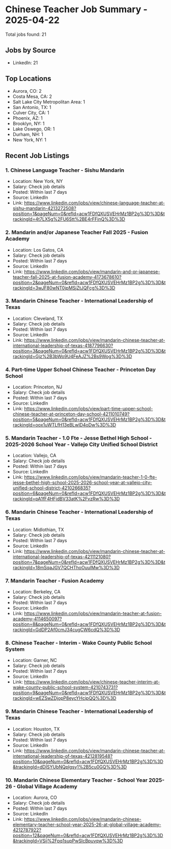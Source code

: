 # Chinese Teacher Job Summary - 2025-04-22

Total jobs found: 21

## Jobs by Source

- LinkedIn: 21

## Top Locations

- Aurora, CO: 2
- Costa Mesa, CA: 2
- Salt Lake City Metropolitan Area: 1
- San Antonio, TX: 1
- Culver City, CA: 1
- Phoenix, AZ: 1
- Brooklyn, NY: 1
- Lake Oswego, OR: 1
- Durham, NH: 1
- New York, NY: 1

## Recent Job Listings

### 1. Chinese Language Teacher - Sishu Mandarin
- Location: New York, NY
- Salary: Check job details
- Posted: Within last 7 days
- Source: LinkedIn
- Link: https://www.linkedin.com/jobs/view/chinese-language-teacher-at-sishu-mandarin-4213272508?position=1&pageNum=0&refId=acw1FDfQXUSVEHrMz1BP2g%3D%3D&trackingId=4t7LX5g%2FU6Stt%2BE4rFFinQ%3D%3D

### 2. Mandarin and/or Japanese Teacher Fall 2025 - Fusion Academy
- Location: Los Gatos, CA
- Salary: Check job details
- Posted: Within last 7 days
- Source: LinkedIn
- Link: https://www.linkedin.com/jobs/view/mandarin-and-or-japanese-teacher-fall-2025-at-fusion-academy-4173678610?position=2&pageNum=0&refId=acw1FDfQXUSVEHrMz1BP2g%3D%3D&trackingId=3wJF80wNT0jpMSjZtJQFcg%3D%3D

### 3. Mandarin Chinese Teacher - International Leadership of Texas
- Location: Cleveland, TX
- Salary: Check job details
- Posted: Within last 7 days
- Source: LinkedIn
- Link: https://www.linkedin.com/jobs/view/mandarin-chinese-teacher-at-international-leadership-of-texas-4187796630?position=3&pageNum=0&refId=acw1FDfQXUSVEHrMz1BP2g%3D%3D&trackingId=Gjz%2B3bWo9U4FeAJZ%2Bs9Wog%3D%3D

### 4. Part-time Upper School Chinese Teacher - Princeton Day School
- Location: Princeton, NJ
- Salary: Check job details
- Posted: Within last 7 days
- Source: LinkedIn
- Link: https://www.linkedin.com/jobs/view/part-time-upper-school-chinese-teacher-at-princeton-day-school-4211010749?position=5&pageNum=0&refId=acw1FDfQXUSVEHrMz1BP2g%3D%3D&trackingId=oox1uWTLfH13eBLwID4oDw%3D%3D

### 5. Mandarin Teacher - 1.0 Fte - Jesse Bethel High School - 2025-2026 School Year - Vallejo City Unified School District
- Location: Vallejo, CA
- Salary: Check job details
- Posted: Within last 7 days
- Source: LinkedIn
- Link: https://www.linkedin.com/jobs/view/mandarin-teacher-1-0-fte-jesse-bethel-high-school-2025-2026-school-year-at-vallejo-city-unified-school-district-4210266835?position=6&pageNum=0&refId=acw1FDfQXUSVEHrMz1BP2g%3D%3D&trackingId=pA1fF4HFjdBV33atK%2FvzRw%3D%3D

### 6. Mandarin Chinese Teacher - International Leadership of Texas
- Location: Midlothian, TX
- Salary: Check job details
- Posted: Within last 7 days
- Source: LinkedIn
- Link: https://www.linkedin.com/jobs/view/mandarin-chinese-teacher-at-international-leadership-of-texas-4211121080?position=7&pageNum=0&refId=acw1FDfQXUSVEHrMz1BP2g%3D%3D&trackingId=18mSqaJGV7QCHThoOuulMw%3D%3D

### 7. Mandarin Teacher - Fusion Academy
- Location: Berkeley, CA
- Salary: Check job details
- Posted: Within last 7 days
- Source: LinkedIn
- Link: https://www.linkedin.com/jobs/view/mandarin-teacher-at-fusion-academy-4114650097?position=8&pageNum=0&refId=acw1FDfQXUSVEHrMz1BP2g%3D%3D&trackingId=GdDP2Af0cmJ34cugCW6cdQ%3D%3D

### 8. Chinese Teacher - Interim - Wake County Public School System
- Location: Garner, NC
- Salary: Check job details
- Posted: Within last 7 days
- Source: LinkedIn
- Link: https://www.linkedin.com/jobs/view/chinese-teacher-interim-at-wake-county-public-school-system-4210743731?position=9&pageNum=0&refId=acw1FDfQXUSVEHrMz1BP2g%3D%3D&trackingId=wEZSwZDjopP8eycYHcipQQ%3D%3D

### 9. Mandarin Chinese Teacher - International Leadership of Texas
- Location: Houston, TX
- Salary: Check job details
- Posted: Within last 7 days
- Source: LinkedIn
- Link: https://www.linkedin.com/jobs/view/mandarin-chinese-teacher-at-international-leadership-of-texas-4212819548?position=10&pageNum=0&refId=acw1FDfQXUSVEHrMz1BP2g%3D%3D&trackingId=dDISYUbNQplgsy1%2B5cu0GQ%3D%3D

### 10. Mandarin Chinese Elementary Teacher - School Year 2025-26 - Global Village Academy
- Location: Aurora, CO
- Salary: Check job details
- Posted: Within last 7 days
- Source: LinkedIn
- Link: https://www.linkedin.com/jobs/view/mandarin-chinese-elementary-teacher-school-year-2025-26-at-global-village-academy-4212787922?position=12&pageNum=0&refId=acw1FDfQXUSVEHrMz1BP2g%3D%3D&trackingId=VSij%2Fpq1supPwSIcBpuvqw%3D%3D

